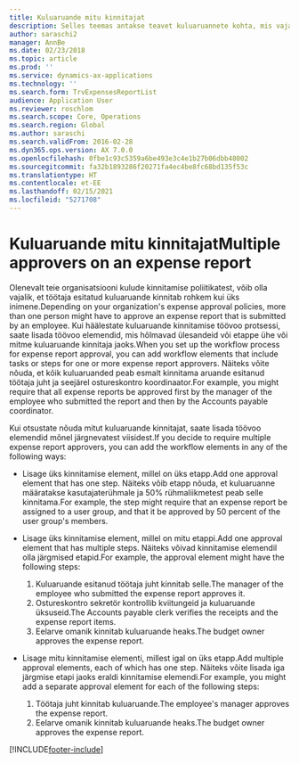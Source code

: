 ```yaml
---
title: Kuluaruande mitu kinnitajat
description: Selles teemas antakse teavet kuluaruannete kohta, mis vajavad kinnitamist mitme kinnita poolt.
author: saraschi2
manager: AnnBe
ms.date: 02/23/2018
ms.topic: article
ms.prod: ''
ms.service: dynamics-ax-applications
ms.technology: ''
ms.search.form: TrvExpensesReportList
audience: Application User
ms.reviewer: roschlom
ms.search.scope: Core, Operations
ms.search.region: Global
ms.author: saraschi
ms.search.validFrom: 2016-02-28
ms.dyn365.ops.version: AX 7.0.0
ms.openlocfilehash: 0fbe1c93c5359a6be493e3c4e1b27b06dbb48002
ms.sourcegitcommit: fa32b1893286f20271fa4ec4be8fc68bd135f53c
ms.translationtype: HT
ms.contentlocale: et-EE
ms.lasthandoff: 02/15/2021
ms.locfileid: "5271708"
---
```

# <a name="multiple-approvers-on-an-expense-report"></a><span data-ttu-id="0e340-103">Kuluaruande mitu kinnitajat</span><span class="sxs-lookup"><span data-stu-id="0e340-103">Multiple approvers on an expense report</span></span>

<span data-ttu-id="0e340-104">Olenevalt teie organisatsiooni kulude kinnitamise poliitikatest, võib olla vajalik, et töötaja esitatud kuluaruande kinnitab rohkem kui üks inimene.</span><span class="sxs-lookup"><span data-stu-id="0e340-104">Depending on your organization's expense approval policies, more than one person might have to approve an expense report that is submitted by an employee.</span></span> <span data-ttu-id="0e340-105">Kui häälestate kuluaruande kinnitamise töövoo protsessi, saate lisada töövoo elemendid, mis hõlmavad ülesandeid või etappe ühe või mitme kuluaruande kinnitaja jaoks.</span><span class="sxs-lookup"><span data-stu-id="0e340-105">When you set up the workflow process for expense report approval, you can add workflow elements that include tasks or steps for one or more expense report approvers.</span></span> <span data-ttu-id="0e340-106">Näiteks võite nõuda, et kõik kuluaruanded peab esmalt kinnitama aruande esitanud töötaja juht ja seejärel ostureskontro koordinaator.</span><span class="sxs-lookup"><span data-stu-id="0e340-106">For example, you might require that all expense reports be approved first by the manager of the employee who submitted the report and then by the Accounts payable coordinator.</span></span>

<span data-ttu-id="0e340-107">Kui otsustate nõuda mitut kuluaruande kinnitajat, saate lisada töövoo elemendid mõnel järgnevatest viisidest.</span><span class="sxs-lookup"><span data-stu-id="0e340-107">If you decide to require multiple expense report approvers, you can add the workflow elements in any of the following ways:</span></span>

- <span data-ttu-id="0e340-108">Lisage üks kinnitamise element, millel on üks etapp.</span><span class="sxs-lookup"><span data-stu-id="0e340-108">Add one approval element that has one step.</span></span> <span data-ttu-id="0e340-109">Näiteks võib etapp nõuda, et kuluaruanne määratakse kasutajaterühmale ja 50% rühmaliikmetest peab selle kinnitama.</span><span class="sxs-lookup"><span data-stu-id="0e340-109">For example, the step might require that an expense report be assigned to a user group, and that it be approved by 50 percent of the user group's members.</span></span>
- <span data-ttu-id="0e340-110">Lisage üks kinnitamise element, millel on mitu etappi.</span><span class="sxs-lookup"><span data-stu-id="0e340-110">Add one approval element that has multiple steps.</span></span> <span data-ttu-id="0e340-111">Näiteks võivad kinnitamise elemendil olla järgmised etapid.</span><span class="sxs-lookup"><span data-stu-id="0e340-111">For example, the approval element might have the following steps:</span></span>

    1. <span data-ttu-id="0e340-112">Kuluaruande esitanud töötaja juht kinnitab selle.</span><span class="sxs-lookup"><span data-stu-id="0e340-112">The manager of the employee who submitted the expense report approves it.</span></span>
    2. <span data-ttu-id="0e340-113">Ostureskontro sekretör kontrollib kviitungeid ja kuluaruande üksuseid.</span><span class="sxs-lookup"><span data-stu-id="0e340-113">The Accounts payable clerk verifies the receipts and the expense report items.</span></span>
    3. <span data-ttu-id="0e340-114">Eelarve omanik kinnitab kuluaruande heaks.</span><span class="sxs-lookup"><span data-stu-id="0e340-114">The budget owner approves the expense report.</span></span>

- <span data-ttu-id="0e340-115">Lisage mitu kinnitamise elementi, millest igal on üks etapp.</span><span class="sxs-lookup"><span data-stu-id="0e340-115">Add multiple approval elements, each of which has one step.</span></span> <span data-ttu-id="0e340-116">Näiteks võite lisada iga järgmise etapi jaoks eraldi kinnitamise elemendi.</span><span class="sxs-lookup"><span data-stu-id="0e340-116">For example, you might add a separate approval element for each of the following steps:</span></span>

    1. <span data-ttu-id="0e340-117">Töötaja juht kinnitab kuluaruande.</span><span class="sxs-lookup"><span data-stu-id="0e340-117">The employee's manager approves the expense report.</span></span>
    2. <span data-ttu-id="0e340-118">Eelarve omanik kinnitab kuluaruande heaks.</span><span class="sxs-lookup"><span data-stu-id="0e340-118">The budget owner approves the expense report.</span></span>


[!INCLUDE[footer-include](../includes/footer-banner.md)]